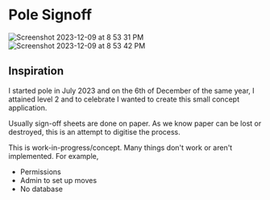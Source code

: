 # Pole Signoff

![Screenshot 2023-12-09 at 8 53 31 PM](https://github.com/shivan-s/pole-signoff/assets/51132467/5f555a85-cabf-4b83-85f9-9e784738cca9)
![Screenshot 2023-12-09 at 8 53 42 PM](https://github.com/shivan-s/pole-signoff/assets/51132467/649b43ab-264c-4a34-b36d-a46fbb425cda)


## Inspiration

I started pole in July 2023 and on the 6th of December of the same year, I attained level 2 and to celebrate I wanted to create this small concept application.

Usually sign-off sheets are done on paper. As we know paper can be lost or destroyed, this is an attempt to digitise the process.

This is work-in-progress/concept. Many things don't work or aren't implemented. For example,

- Permissions
- Admin to set up moves
- No database
